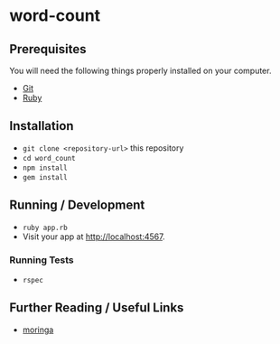 # word-count

## Prerequisites

You will need the following things properly installed on your computer.

* [Git](https://git-scm.com/)
* [Ruby](http://moringacore-ruby.herokuapp.com/#setup.html)
## Installation

* `git clone <repository-url>` this repository
* `cd word_count`
* `npm install`
* `gem install`
## Running / Development

* `ruby app.rb`
* Visit your app at [http://localhost:4567](http://localhost:4567).

### Running Tests

* `rspec`

## Further Reading / Useful Links

* [moringa](http://moringacore-ruby.herokuapp.com/#setup.html)
